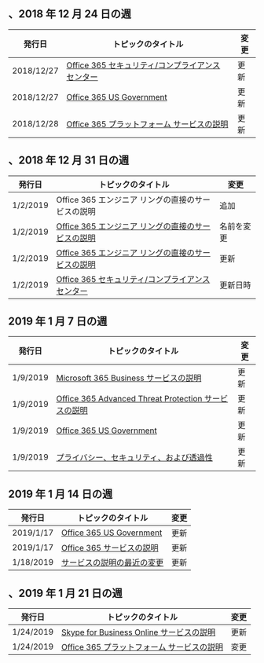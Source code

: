 <!-- This file is generated automatically each week. Changes made to this file will be overwritten.-->




## <a name="week-of-december-24-2018"></a>、2018 年 12 月 24 日の週


| 発行日 |トピックのタイトル | 変更 |
|------|------------|--------|
| 2018/12/27 | [Office 365 セキュリティ/コンプライアンス センター](/Office365/ServiceDescriptions/office-365-platform-service-description/office-365-securitycompliance-center) | 更新 |
| 2018/12/27 | [Office 365 US Government](/Office365/ServiceDescriptions/office-365-platform-service-description/office-365-us-government/office-365-us-government) | 更新 |
| 2018/12/28 | [Office 365 プラットフォーム サービスの説明](/Office365/ServiceDescriptions/office-365-platform-service-description/office-365-platform-service-description) | 更新 |


## <a name="week-of-december-31-2018"></a>、2018 年 12 月 31 日の週


| 発行日 |トピックのタイトル | 変更 |
|------|------------|--------|
| 1/2/2019 | Office 365 エンジニア リングの直接のサービスの説明 | 追加 |
| 1/2/2019 | [Office 365 エンジニア リングの直接のサービスの説明](/Office365/ServiceDescriptions/office-365-engineering-direct-service-description) | 名前を変更 |
| 1/2/2019 | [Office 365 エンジニア リングの直接のサービスの説明](/Office365/ServiceDescriptions/office-365-engineering-direct-service-description) | 更新 |
| 1/2/2019 | [Office 365 セキュリティ/コンプライアンス センター](/Office365/ServiceDescriptions/office-365-platform-service-description/office-365-securitycompliance-center) | 更新日時 |


## <a name="week-of-january-07-2019"></a>2019 年 1 月 7 日の週


| 発行日 |トピックのタイトル | 変更 |
|------|------------|--------|
| 1/9/2019 | [Microsoft 365 Business サービスの説明](/Office365/ServiceDescriptions/microsoft-365-business-service-description) | 更新 |
| 1/9/2019 | [Office 365 Advanced Threat Protection サービスの説明](/Office365/ServiceDescriptions/office-365-advanced-threat-protection-service-description) | 更新 |
| 1/9/2019 | [Office 365 US Government](/Office365/ServiceDescriptions/office-365-platform-service-description/office-365-us-government/office-365-us-government) | 更新 |
| 1/9/2019 | [プライバシー、セキュリティ、および透過性](/Office365/ServiceDescriptions/office-365-platform-service-description/privacy-security-and-transparency) | 更新 |


## <a name="week-of-january-14-2019"></a>2019 年 1 月 14 日の週


| 発行日 |トピックのタイトル | 変更 |
|------|------------|--------|
| 2019/1/17 | [Office 365 US Government](/Office365/ServiceDescriptions/office-365-platform-service-description/office-365-us-government/office-365-us-government) | 更新 |
| 2019/1/17 | [Office 365 サービスの説明 ](/Office365/ServiceDescriptions/office-365-service-descriptions-technet-library) | 更新 |
| 1/18/2019 | [サービスの説明の最近の変更](/Office365/ServiceDescriptions/recent-service-descriptions-changes) | 更新 |


## <a name="week-of-january-21-2019"></a>、2019 年 1 月 21 日の週


| 発行日 |トピックのタイトル | 変更 |
|------|------------|--------|
| 1/24/2019 | [Skype for Business Online サービスの説明](/Office365/ServiceDescriptions/skype-for-business-online-service-description/skype-for-business-online-service-description) | 更新 |
| 1/24/2019 | [Office 365 プラットフォーム サービスの説明](/Office365/ServiceDescriptions/office-365-platform-service-description/office-365-platform-service-description) | 変更 |
